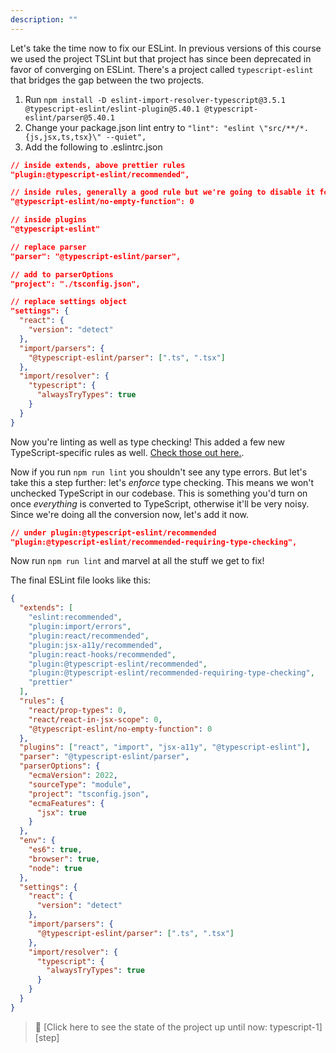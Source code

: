 ```yaml
---
description: ""
---
```


Let's take the time now to fix our ESLint. In previous versions of this course we used the project TSLint but that project has since been deprecated in favor of converging on ESLint. There's a project called `typescript-eslint` that bridges the gap between the two projects.

1. Run `npm install -D eslint-import-resolver-typescript@3.5.1 @typescript-eslint/eslint-plugin@5.40.1 @typescript-eslint/parser@5.40.1`
1. Change your package.json lint entry to `"lint": "eslint \"src/**/*.{js,jsx,ts,tsx}\" --quiet",`
1. Add the following to .eslintrc.json

```json
// inside extends, above prettier rules
"plugin:@typescript-eslint/recommended",

// inside rules, generally a good rule but we're going to disable it for now
"@typescript-eslint/no-empty-function": 0

// inside plugins
"@typescript-eslint"

// replace parser
"parser": "@typescript-eslint/parser",

// add to parserOptions
"project": "./tsconfig.json",

// replace settings object
"settings": {
  "react": {
    "version": "detect"
  },
  "import/parsers": {
    "@typescript-eslint/parser": [".ts", ".tsx"]
  },
  "import/resolver": {
    "typescript": {
      "alwaysTryTypes": true
    }
  }
}
```

Now you're linting as well as type checking! This added a few new TypeScript-specific rules as well. [Check those out here.][rules].

Now if you run `npm run lint` you shouldn't see any type errors. But let's take this a step further: let's _enforce_ type checking. This means we won't unchecked TypeScript in our codebase. This is something you'd turn on once _everything_ is converted to TypeScript, otherwise it'll be very noisy. Since we're doing all the conversion now, let's add it now.

```json
// under plugin:@typescript-eslint/recommended
"plugin:@typescript-eslint/recommended-requiring-type-checking",
```

Now run `npm run lint` and marvel at all the stuff we get to fix!

The final ESLint file looks like this:

```json
{
  "extends": [
    "eslint:recommended",
    "plugin:import/errors",
    "plugin:react/recommended",
    "plugin:jsx-a11y/recommended",
    "plugin:react-hooks/recommended",
    "plugin:@typescript-eslint/recommended",
    "plugin:@typescript-eslint/recommended-requiring-type-checking",
    "prettier"
  ],
  "rules": {
    "react/prop-types": 0,
    "react/react-in-jsx-scope": 0,
    "@typescript-eslint/no-empty-function": 0
  },
  "plugins": ["react", "import", "jsx-a11y", "@typescript-eslint"],
  "parser": "@typescript-eslint/parser",
  "parserOptions": {
    "ecmaVersion": 2022,
    "sourceType": "module",
    "project": "tsconfig.json",
    "ecmaFeatures": {
      "jsx": true
    }
  },
  "env": {
    "es6": true,
    "browser": true,
    "node": true
  },
  "settings": {
    "react": {
      "version": "detect"
    },
    "import/parsers": {
      "@typescript-eslint/parser": [".ts", ".tsx"]
    },
    "import/resolver": {
      "typescript": {
        "alwaysTryTypes": true
      }
    }
  }
}
```

> 🏁 [Click here to see the state of the project up until now: typescript-1][step]

[rules]: https://typescript-eslint.io/rules/
